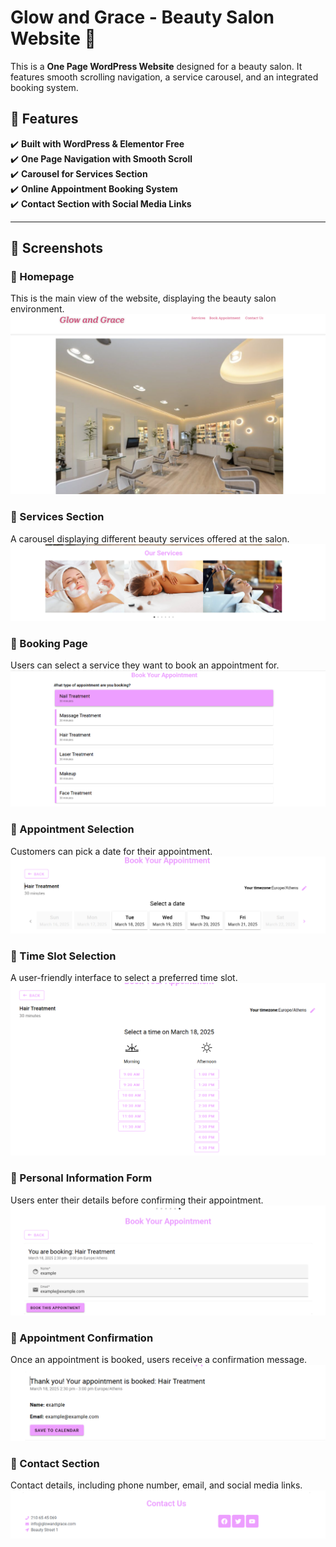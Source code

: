 # Glow and Grace - Beauty Salon Website 🌸  

This is a **One Page WordPress Website** designed for a beauty salon. It features smooth scrolling navigation, a service carousel, and an integrated booking system.  

## 🌟 Features  
✔️ **Built with WordPress & Elementor Free**  
✔️ **One Page Navigation with Smooth Scroll**  
✔️ **Carousel for Services Section**  
✔️ **Online Appointment Booking System**  
✔️ **Contact Section with Social Media Links**  

---

## 📸 Screenshots  

### 🔹 Homepage  
This is the main view of the website, displaying the beauty salon environment.  
![Homepage](screenshots/homepage.png)  

### 🔹 Services Section  
A carousel displaying different beauty services offered at the salon.  
![Services](screenshots/services.png)  

### 🔹 Booking Page  
Users can select a service they want to book an appointment for.  
![Booking Page](screenshots/booking%20page.png)  

### 🔹 Appointment Selection  
Customers can pick a date for their appointment.  
![Appointment Selection](screenshots/appointment%20selection.png)  

### 🔹 Time Slot Selection  
A user-friendly interface to select a preferred time slot.  
![Time Slot](screenshots/time%20slot.png)  

### 🔹 Personal Information Form  
Users enter their details before confirming their appointment.  
![Personal Info](screenshots/personal%20info.png)  

### 🔹 Appointment Confirmation  
Once an appointment is booked, users receive a confirmation message.  
![Appointment Confirmation](screenshots/appointment%20confirmation.png)  

### 🔹 Contact Section  
Contact details, including phone number, email, and social media links.  
![Contact](screenshots/contact.png)  

